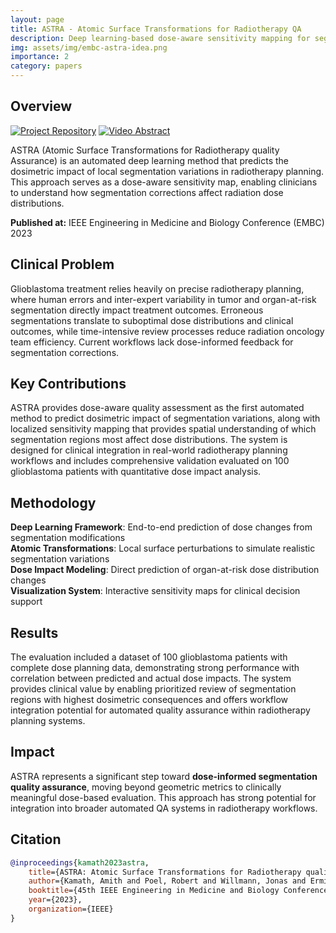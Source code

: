 ```yaml
---
layout: page
title: ASTRA - Atomic Surface Transformations for Radiotherapy QA
description: Deep learning-based dose-aware sensitivity mapping for segmentation quality assurance
img: assets/img/embc-astra-idea.png
importance: 2
category: papers
---
```


## Overview

[![Project Repository](https://img.shields.io/badge/GitHub-Repository-blue?style=flat-square&logo=github)](https://github.com/amithjkamath/astra)
[![Video Abstract](https://img.shields.io/badge/Video-Abstract-red?style=flat-square&logo=youtube)](https://www.youtube.com/watch?v=vghlJh8ACOY)

ASTRA (Atomic Surface Transformations for Radiotherapy quality Assurance) is an automated deep learning method that predicts the dosimetric impact of local segmentation variations in radiotherapy planning. This approach serves as a dose-aware sensitivity map, enabling clinicians to understand how segmentation corrections affect radiation dose distributions.

**Published at:** IEEE Engineering in Medicine and Biology Conference (EMBC) 2023

## Clinical Problem

Glioblastoma treatment relies heavily on precise radiotherapy planning, where human errors and inter-expert variability in tumor and organ-at-risk segmentation directly impact treatment outcomes. Erroneous segmentations translate to suboptimal dose distributions and clinical outcomes, while time-intensive review processes reduce radiation oncology team efficiency. Current workflows lack dose-informed feedback for segmentation corrections.

## Key Contributions

ASTRA provides dose-aware quality assessment as the first automated method to predict dosimetric impact of segmentation variations, along with localized sensitivity mapping that provides spatial understanding of which segmentation regions most affect dose distributions. The system is designed for clinical integration in real-world radiotherapy planning workflows and includes comprehensive validation evaluated on 100 glioblastoma patients with quantitative dose impact analysis.

## Methodology

**Deep Learning Framework**: End-to-end prediction of dose changes from segmentation modifications  
**Atomic Transformations**: Local surface perturbations to simulate realistic segmentation variations  
**Dose Impact Modeling**: Direct prediction of organ-at-risk dose distribution changes  
**Visualization System**: Interactive sensitivity maps for clinical decision support

## Results

The evaluation included a dataset of 100 glioblastoma patients with complete dose planning data, demonstrating strong performance with correlation between predicted and actual dose impacts. The system provides clinical value by enabling prioritized review of segmentation regions with highest dosimetric consequences and offers workflow integration potential for automated quality assurance within radiotherapy planning systems.

## Impact

ASTRA represents a significant step toward **dose-informed segmentation quality assurance**, moving beyond geometric metrics to clinically meaningful dose-based evaluation. This approach has strong potential for integration into broader automated QA systems in radiotherapy workflows.

## Citation

```bibtex
@inproceedings{kamath2023astra,
    title={ASTRA: Atomic Surface Transformations for Radiotherapy quality Assurance},
    author={Kamath, Amith and Poel, Robert and Willmann, Jonas and Ermis, Ekin and Andratschke, Nicolaus and Reyes, Mauricio},
    booktitle={45th IEEE Engineering in Medicine and Biology Conference (EMBC)},
    year={2023},
    organization={IEEE}
}
```